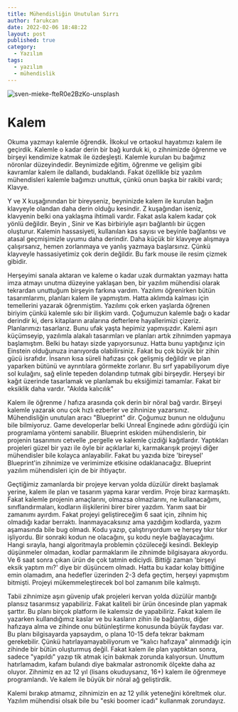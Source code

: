 ```yaml
---
title: Mühendisliğin Unutulan Sırrı
author: farukcan
date: 2022-02-06 18:48:22
layout: post
published: true
category:
  - Yazılım
tags:
  - yazılım
  - mühendislik
---
```


![sven-mieke-fteR0e2BzKo-unsplash](https://user-images.githubusercontent.com/11321842/152691275-ce9835b3-a68c-4322-974e-d66077b00ed2.jpg)

# Kalem

Okuma yazmayı kalemle öğrendik. İlkokul ve ortaokul hayatımızı kalem ile geçirdik. Kalemle o kadar derin bir bağ kurduk ki, o zihnimizde öğrenme ve birşeyi kendimize katmak ile özdeşleşti.
Kalemle kurulan bu bağımız nöronlar düzeyindedir. Beynimizde eğitim, öğrenme ve gelişim gibi kavramlar kalem ile dallandı, budaklandı.
Fakat özellikle biz yazılım mühendisleri kalemle bağımızı unuttuk, çünkü onun başka bir rakibi vardı; Klavye.

Y ve X kuşağınından bir bireyseniz, beyninizde kalem ile kurulan bağın klavyeyle olandan daha derin olduğu kesindir. Z kuşağından iseniz, klavyenin belki ona yaklaşma ihtimali vardır.
Fakat asla kalem kadar çok yönlü değildir.
Beyin , Sinir ve Kas birbiriyle aşırı bağlantılı bir üçgen oluşturur.
Kalemin hassasiyeti, kullanılan kas sayısı ve beyinle bağlantısı ve atasal geçmişimizle uyumu daha derindir. 
Daha küçük bir klavyeye alışmaya çalışırsanız, hemen zorlanmaya ve yanlış yazmaya başlarsınız. Çünkü klayveyle hassasiyetimiz çok derin değildir.
Bu fark mouse ile resim çizmek gibidir.

Herşeyimi sanala aktaran ve kaleme o kadar uzak durmaktan yazmayı hatta imza atmayı unutma düzeyine yaklaşan ben, bir yazılım mühendisi olarak tekrardan unuttuğum birşeyin farkına vardım.
Yazılımı öğrenirken bütün tasarımlarımı, planları kalem ile yapmıştım. Hatta aklımda kalması için temellerini yazarak öğrenmiştim. Yazılımı çok erken yaşlarda öğrenen biriyim çünkü kalemle sıkı bir ilişkim vardı. 
Çoğumuzun kalemle bağı o kadar derindir ki, ders kitapların aralarına defterlere hayallerimizi çizeriz. Planlarımızı tasarlarız. Bunu ufak yaşta hepimiz yapmışızdır. 
Kalemi aşırı küçümseyip, yazılımla alakalı tasarımları ve planları artık zihnimden yapmaya başlamıştım. Belki bu hatayı sizde yapıyorsunuz. Hatta bunu yaptığınız için Einstein olduğunuza inanıyorda olabilirsiniz. Fakat bu çok büyük bir zihin gücü israfıdır. 
İnsanın kısa süreli hafızası çok gelişmiş değildir ve plan yaparken bütünü ve ayrıntılara görmekte zorlanır. Bu sırf yapabiliyorum diye sol kulağını, sağ elinle tepeden dolandırıp tutmak gibi birşeydir.
Herşeyi bir kağıt üzerinde tasarlamak ve planlamak bu eksiğimizi tamamlar.
Fakat bir eksiklik daha vardır. "Akılda kalıcılık"

Kalem ile öğrenme / hafıza arasında çok derin bir nöral bağ vardır. Birşeyi kalemle yazarak onu çok hızlı ezberler ve zihninize yazarsınız.
Mühendisliğin unutulan aracı "Blueprint" dir. Çoğumuz bunun ne olduğunu bile bilmiyoruz. Game developerlar belki Unreal Enginede adını gördüğü için programlama yöntemi sanabilir. 
Blueprint eskiden mühendislerin, bir projenin tasarımını cetvelle ,pergelle ve kalemle çizdiği kağıtlardır. Yaptıkları projeleri güzel bir yazı ile öyle bir açıklarlar ki, karmakarışık projeyi diğer mühendisler bile kolayca anlayabilir.
Fakat bu yazıda bize 'bireysel' Blueprint'in zihnimize ve verimimize etkisine odaklanacağız.
Blueprint yazılım mühendisleri için de bir ihtiyaçtır. 

Geçtiğimiz zamanlarda bir projeye kervan yolda düzülür direkt başlamak yerine, kalem ile plan ve tasarım yapma karar verdim.
Proje biraz karmaşıktı. Fakat kalemle projenin amaçlarını, olmazsa olmazlarını, ne kullanacağımı, sınıflandırmaları, kodların ilişkilerini birer birer yazdım.
Yarım saat bir zamanımı ayırdım. Fakat projeyi geliştireceğim 6 saat için, zihnim hiç olmadığı kadar berraktı. İnanmayacaksınız ama yazdığım kodlarda, yazım aşamasında bile bug olmadı.
Kodu yazıp, çalıştırıyordum ve herşey tıkır tıkır işliyordu. Bir sonraki kodun ne olacağını, şu kodu neyle bağlayacağımı. Hangi sırayla, hangi algoritmayla problemin çözüleceği kesindi.
Bekleyip düşünmeler olmadan, kodlar parmaklarım ile zihnimde bilgisayara akıyordu. Ve 6 saat sonra çıkan ürün de çok tatmin ediciydi. Bittiği zaman 'birşeyi eksik yaptım mı?' diye bir düşüncem olmadı.
Hatta bu kadar kolay bittiğine emin olamadım, ana hedefler üzerinden 2-3 defa geçtim, herşeyi yapmıştım bitmişti. Projeyi mükemmeleştirecek bol bol zamanım bile kalmıştı.

Tabii zihnimize aşırı güvenip ufak projeleri kervan yolda düzülür mantığı plansız tasarımsız yapabiliriz. Fakat kaliteli bir ürün öncesinde plan yapmak şarttır.
Bu planı birçok platform ile kalemsiz de yapabiliriz. Fakat kalem ile yazarken kullandığımız kaslar ve bu kasların zihin ile bağlantısı, diğer hafızaya alma ve zihinde onu bütünleştirme konusunda büyük faydası var.
Bu planı bilgisayarda yapsaydım, o plana 10-15 defa tekrar bakmam gerekebilir. Çünkü hatırlayamayabiliyorum ve "kalıcı hafızaya" alınmadığı için zihinde bir bütün oluşturmuş değil.
Fakat kalem ile plan yaptıktan sonra, sadece "yapıldı" yazıp tik atmak için bakmak zorunda kalıyorsun. Unuttum hatırlamadım, kafam bulandı diye bakmalar astronomik ölçekte daha az oluyor.
Zihnimiz en az 12 yıl (lisans okuduysanız, 16+) kalem ile öğrenmeye programlandı. Ve kalem ile büyük bir nöral ağ geliştirdik.

Kalemi bırakıp atmamız, zihnimizin en az 12 yıllık yeteneğini köreltmek olur. Yazılım mühendisi olsak bile bu "eski boomer icadı" kullanmak zorundayız.
